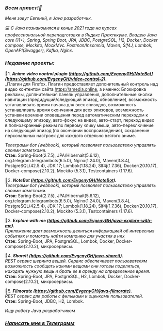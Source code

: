 ### _Всем привет!👋_
_Меня зовут Евгений, я Java разработчик._     

_💻 С Java познакомился в конце 2021 года на курсах профессиональной переподготовки в Яндекс Практикуме. 
Владею Java core (11+), Spring, Spring Boot, JPA, JDBC, PostgreSQL, H2, Docker, Docker compose, 
Mockito, MockMvc. Postman/Insomnia, Maven, Slf4J, Lombok, OpenAPI(Swagger), Kafka, Nginx._

### _Недавние проекты:_  

📢1. ___Anime video control plugin (https://github.com/EvgenyGH/NoteBot](https://github.com/EvgenyGH/video-control-2).___    
_Плагин для Firefox. Плагин предоставляет допонительный контроль над видео контентом сайта https://amedia.online, а именно: Блокировка рекламы, доплнительная панель управления, дополнительные кнопки навигации (предидущий/следующий эпизод, обновление), возможность устанавливать время начала для всех эпизодов, возможность устанавливать время окончания для всех эпизодов, возможность устанвки времени оповещения перед автоматическим переходом к следующему эпизоду, авто-фокус на видео, авто-старт, переход видео в полноэкранный режим по первому клику мыши, авто-переключение на следующий эпизод (по окончании воспроизведения), сохранение персональных настроек для каждого отдельно взятого аниме.

_Телеграмм бот (webhook), который позволяет пользователю управлять своими заметками._    
**Стэк:** Spring-Boot(2.7.5), JPA/Hibernait(5.6.12), org.telegram.telegrambots(6.5.0), Nginx(1.24.0), Maven(3.8.4), PostgreSQL(42.5.4), JDK 17; Lombok(1.18.24), Slf4j(1.7.36), Docker(20.10.17), Docker-compose(2.10.2), Mockito (5.3.1), Testcontainers (1.17.6).

📢2. ___NoteBot (https://github.com/EvgenyGH/NoteBot).___    
_Телеграмм бот (webhook), который позволяет пользователю управлять своими заметками._    
**Стэк:** Spring-Boot(2.7.5), JPA/Hibernait(5.6.12), org.telegram.telegrambots(6.5.0), Nginx(1.24.0), Maven(3.8.4), PostgreSQL(42.5.4), JDK 17; Lombok(1.18.24), Slf4j(1.7.36), Docker(20.10.17), Docker-compose(2.10.2), Mockito (5.3.1), Testcontainers (1.17.6).

📢3. ___Explore with me (https://github.com/EvgenyGH/java-explore-with-me).___  
_Приложение дает возможность делиться информацией об интересных событиях и помогать найти 
компанию для участия в них._    
**Стэк:** Spring-Boot, JPA, PostgreSQL, Lombok, Docker, Docker-compose(2.10.2), микросервисы.

📢4. ___ShareIt (https://github.com/EvgenyGH/java-shareit).___   
_REST сервис шеринга вещей. Сервис обеспечивает пользователям возможность сообщать какими вещами 
они готовы поделиться, находить нужную вещь и брать ее в аренду на определенное время._  
**Стэк:** Spring-Boot, JPA, PostgreSQL, H2, Lombok, Docker, Docker-compose(2.10.2), микросервисы.

📢5. ___Filmorate (https://github.com/EvgenyGH/java-filmorate).___  
_REST сервис для работы с фильмами и оценками пользователей._   
**Стэк:** Spring-Boot, JDBC, H2, Lombok.
  
_Ищу работу Java разработчиком_
### _[Написать мне в Телеграмм](https://t.me/SurkovEV)_
